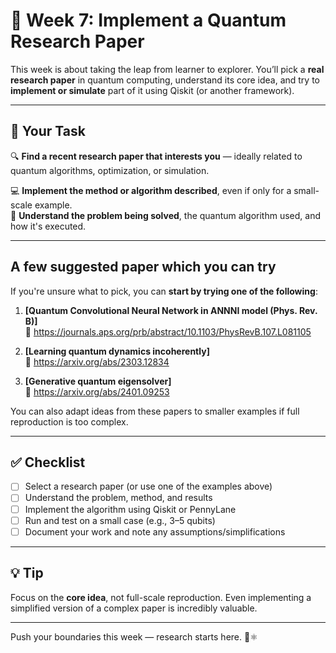 # 🧪 Week 7: Implement a Quantum Research Paper

This week is about taking the leap from learner to explorer. You’ll pick a **real research paper** in quantum computing, understand its core idea, and try to **implement or simulate** part of it using Qiskit (or another framework).

---

## 🎯 Your Task

 🔍 **Find a recent research paper that interests you** — ideally related to quantum algorithms, optimization, or simulation. 
 
💻 **Implement the method or algorithm described**, even if only for a small-scale example.  
 🧠 **Understand the problem being solved**, the quantum algorithm used, and how it's executed.

---

## A few suggested paper which you can try

If you're unsure what to pick, you can **start by trying one of the following**:

1. **[Quantum Convolutional Neural Network in ANNNI model (Phys. Rev. B)]**  
   🔗 https://journals.aps.org/prb/abstract/10.1103/PhysRevB.107.L081105

2. **[Learning quantum dynamics incoherently]**  
   🔗 https://arxiv.org/abs/2303.12834

3. **[Generative quantum eigensolver]**  
   🔗 https://arxiv.org/abs/2401.09253

You can also adapt ideas from these papers to smaller examples if full reproduction is too complex.

---

## ✅ Checklist

- [ ] Select a research paper (or use one of the examples above)  
- [ ] Understand the problem, method, and results  
- [ ] Implement the algorithm using Qiskit or PennyLane  
- [ ] Run and test on a small case (e.g., 3–5 qubits)  
- [ ] Document your work and note any assumptions/simplifications

---

## 💡 Tip

Focus on the **core idea**, not full-scale reproduction. Even implementing a simplified version of a complex paper is incredibly valuable.

---

Push your boundaries this week — research starts here. 🚀⚛️

